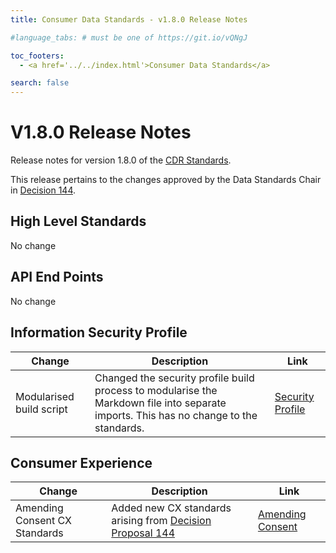 ```yaml
---
title: Consumer Data Standards - v1.8.0 Release Notes

#language_tabs: # must be one of https://git.io/vQNgJ

toc_footers:
  - <a href='../../index.html'>Consumer Data Standards</a>

search: false
---
```


# V1.8.0 Release Notes
Release notes for version 1.8.0 of the [CDR Standards](../../index.html).

This release pertains to the changes approved by the Data Standards Chair in [Decision 144](https://github.com/ConsumerDataStandardsAustralia/standards/issues/144).

## High Level Standards

No change

## API End Points

No change

## Information Security Profile
|Change|Description|Link|
|------|-----------|----|
| Modularised build script | Changed the security profile build process to modularise the Markdown file into separate imports. This has no change to the standards. | [Security Profile](../../#security-profile) |

## Consumer Experience

|Change|Description|Link|
|------|-----------|----|
| Amending Consent CX Standards | Added new CX standards arising from [Decision Proposal 144](https://github.com/ConsumerDataStandardsAustralia/standards/issues/144) | [Amending Consent](../../#amending-authorisation-standards)|
